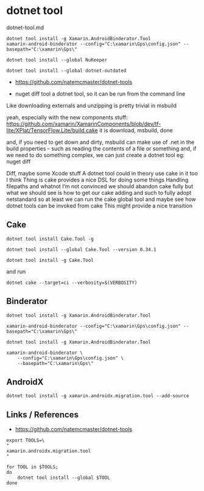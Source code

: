 # dotnet tool

dotnet-tool.md 


```
dotnet tool install -g Xamarin.AndroidBinderator.Tool
xamarin-android-binderator --config="C:\xamarin\Gps\config.json" --basepath="C:\xamarin\Gps\"
```

```
dotnet tool install --global NuKeeper

dotnet tool install --global dotnet-outdated
```

*   https://github.com/natemcmaster/dotnet-tools


*   nuget diff tool a dotnet tool, so it can be run from the command line

Like downloading externals and unzipping is pretty trivial in msbuild

yeah, especially with the new components stuff:
https://github.com/xamarin/XamarinComponents/blob/dev/tf-lite/XPlat/TensorFlow.Lite/build.cake
it is download, msbuild, done

and, if you need to get down and dirty, msbuild can make use of .net in the build properties - 
such as reading the contents of a file or something
and, if we need to do something complex, we can just create a dotnet tool
eg: nuget diff

Diff, maybe some Xcode stuff
A dotnet tool could in theory use cake in it too I think
Thing is cake provides a nice DSL for doing some things
Handling filepaths and whatnot
I’m not convinced we should abandon cake fully but what we should see is how to get our cake 
adding and such to fully adopt netstandard so at least we can run the cake global tool and 
maybe see how dotnet tools can be invoked from cake
This might provide a nice transition

## Cake

```
dotnet tool install Cake.Tool -g
```

```
dotnet tool install --global Cake.Tool --version 0.34.1
```

```
dotnet tool install -g Cake.Tool
```

 and run 
 
```
dotnet cake --target=ci --verbosity=$(VERBOSITY)
```

## Binderator

```
dotnet tool install -g Xamarin.AndroidBinderator.Tool
```

```
xamarin-android-binderator --config="C:\xamarin\Gps\config.json" --basepath="C:\xamarin\Gps\"
```

```
dotnet tool install -g Xamarin.AndroidBinderator.Tool
```

```
xamarin-android-binderator \
    --config="C:\xamarin\Gps\config.json" \
    --basepath="C:\xamarin\Gps\"
```

## AndroidX

```
dotnet tool install -g xamarin.androidx.migration.tool --add-source
```

## Links / References

*   https://github.com/natemcmaster/dotnet-tools



```
export TOOLS=\
"
xamarin.androidx.migration.tool
"

for TOOL in $TOOLS;
do
    dotnet tool install --global $TOOL
done

```